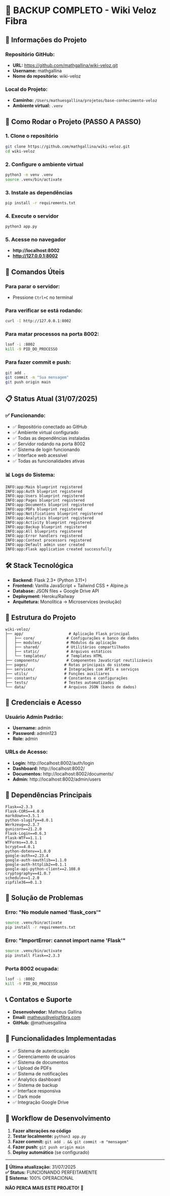# 🔐 BACKUP COMPLETO - Wiki Veloz Fibra

## 📍 **Informações do Projeto**

### **Repositório GitHub:**
- **URL:** https://github.com/mathgallina/wiki-veloz.git
- **Username:** mathgallina
- **Nome do repositório:** wiki-veloz

### **Local do Projeto:**
- **Caminho:** `/Users/mathuesgallina/projetos/base-conhecimento-veloz`
- **Ambiente virtual:** `.venv`

## 🚀 **Como Rodar o Projeto (PASSO A PASSO)**

### **1. Clone o repositório**
```bash
git clone https://github.com/mathgallina/wiki-veloz.git
cd wiki-veloz
```

### **2. Configure o ambiente virtual**
```bash
python3 -m venv .venv
source .venv/bin/activate
```

### **3. Instale as dependências**
```bash
pip install -r requirements.txt
```

### **4. Execute o servidor**
```bash
python3 app.py
```

### **5. Acesse no navegador**
- **http://localhost:8002**
- **http://127.0.0.1:8002**

## 🔧 **Comandos Úteis**

### **Para parar o servidor:**
- Pressione `Ctrl+C` no terminal

### **Para verificar se está rodando:**
```bash
curl -I http://127.0.0.1:8002
```

### **Para matar processos na porta 8002:**
```bash
lsof -i :8002
kill -9 PID_DO_PROCESSO
```

### **Para fazer commit e push:**
```bash
git add .
git commit -m "Sua mensagem"
git push origin main
```

## 📋 **Status Atual (31/07/2025)**

### ✅ **Funcionando:**
- ✅ Repositório conectado ao GitHub
- ✅ Ambiente virtual configurado
- ✅ Todas as dependências instaladas
- ✅ Servidor rodando na porta 8002
- ✅ Sistema de login funcionando
- ✅ Interface web acessível
- ✅ Todas as funcionalidades ativas

### 📊 **Logs do Sistema:**
```
INFO:app:Main blueprint registered
INFO:app:Auth blueprint registered
INFO:app:Users blueprint registered
INFO:app:Pages blueprint registered
INFO:app:Documents blueprint registered
INFO:app:PDFs blueprint registered
INFO:app:Notifications blueprint registered
INFO:app:Analytics blueprint registered
INFO:app:Activity blueprint registered
INFO:app:Backup blueprint registered
INFO:app:All blueprints registered
INFO:app:Error handlers registered
INFO:app:Context processors registered
INFO:app:Default admin user created
INFO:app:Flask application created successfully
```

## 🛠️ **Stack Tecnológica**

- **Backend:** Flask 2.3+ (Python 3.11+)
- **Frontend:** Vanilla JavaScript + Tailwind CSS + Alpine.js
- **Database:** JSON files + Google Drive API
- **Deployment:** Heroku/Railway
- **Arquitetura:** Monolítica → Microservices (evolução)

## 📁 **Estrutura do Projeto**

```
wiki-veloz/
├── app/                    # Aplicação Flask principal
│   ├── core/              # Configurações e banco de dados
│   ├── modules/           # Módulos da aplicação
│   ├── shared/            # Utilitários compartilhados
│   ├── static/            # Arquivos estáticos
│   └── templates/         # Templates HTML
├── components/            # Componentes JavaScript reutilizáveis
├── pages/                # Rotas principais do sistema
├── services/             # Integrações com APIs e serviços
├── utils/                # Funções auxiliares
├── constants/            # Constantes e configurações
├── tests/                # Testes automatizados
└── data/                 # Arquivos JSON (banco de dados)
```

## 🔐 **Credenciais e Acesso**

### **Usuário Admin Padrão:**
- **Username:** admin
- **Password:** admin123
- **Role:** admin

### **URLs de Acesso:**
- **Login:** http://localhost:8002/auth/login
- **Dashboard:** http://localhost:8002/
- **Documentos:** http://localhost:8002/documents/
- **Admin:** http://localhost:8002/admin/users

## 📝 **Dependências Principais**

```
Flask==2.3.3
Flask-CORS==4.0.0
markdown==3.5.1
python-slugify==8.0.1
Werkzeug==2.3.7
gunicorn==21.2.0
Flask-Login==0.6.3
Flask-WTF==1.1.1
WTForms==3.0.1
bcrypt==4.0.1
python-dotenv==1.0.0
google-auth==2.23.4
google-auth-oauthlib==1.1.0
google-auth-httplib2==0.1.1
google-api-python-client==2.108.0
cryptography==41.0.7
schedule==1.2.0
zipfile36==0.1.3
```

## 🚨 **Solução de Problemas**

### **Erro: "No module named 'flask_cors'"**
```bash
source .venv/bin/activate
pip install -r requirements.txt
```

### **Erro: "ImportError: cannot import name 'Flask'"**
```bash
source .venv/bin/activate
pip install Flask==2.3.3
```

### **Porta 8002 ocupada:**
```bash
lsof -i :8002
kill -9 PID_DO_PROCESSO
```

## 📞 **Contatos e Suporte**

- **Desenvolvedor:** Matheus Gallina
- **Email:** matheus@velozfibra.com
- **GitHub:** @mathuesgallina

## 🎯 **Funcionalidades Implementadas**

- ✅ Sistema de autenticação
- ✅ Gerenciamento de usuários
- ✅ Sistema de documentos
- ✅ Upload de PDFs
- ✅ Sistema de notificações
- ✅ Analytics dashboard
- ✅ Sistema de backup
- ✅ Interface responsiva
- ✅ Dark mode
- ✅ Integração Google Drive

## 🔄 **Workflow de Desenvolvimento**

1. **Fazer alterações no código**
2. **Testar localmente:** `python3 app.py`
3. **Fazer commit:** `git add . && git commit -m "mensagem"`
4. **Fazer push:** `git push origin main`
5. **Deploy automático** (se configurado)

---

**📅 Última atualização:** 31/07/2025  
**✅ Status:** FUNCIONANDO PERFEITAMENTE  
**🎉 Sistema:** 100% OPERACIONAL  

**NÃO PERCA MAIS ESTE PROJETO!** 🔐 